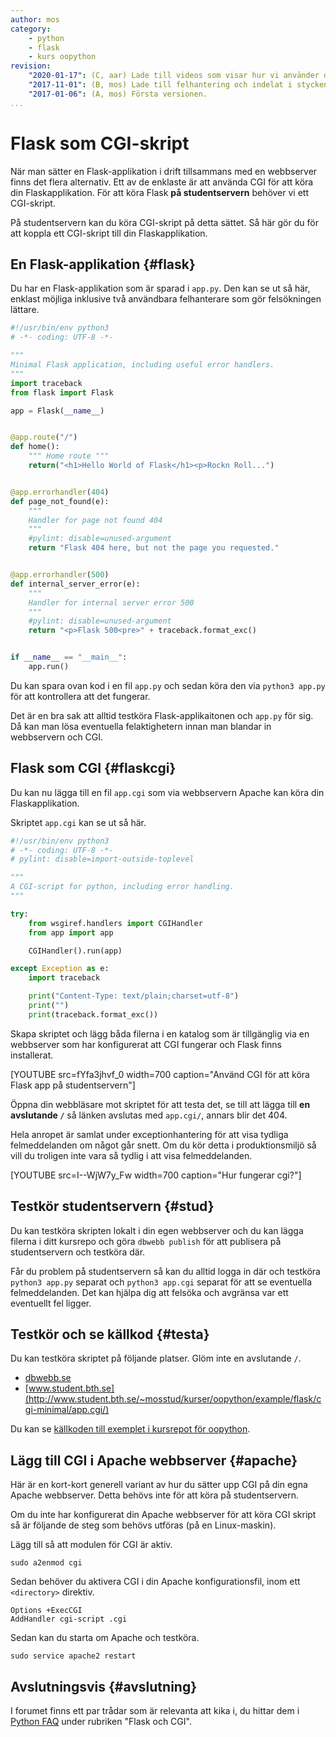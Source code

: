 ```yaml
---
author: mos
category:
    - python
    - flask
    - kurs oopython
revision:
    "2020-01-17": (C, aar) Lade till videos som visar hur vi använder det på studentserver och förklarar CGI.
    "2017-11-01": (B, mos) Lade till felhantering och indelat i stycken samt kort note om hur lägga till CGI i Apache.
    "2017-01-06": (A, mos) Första versionen.
...
```

Flask som CGI-skript
==================================

När man sätter en Flask-applikation i drift tillsammans med en webbserver finns det flera alternativ. Ett av de enklaste är att använda CGI för att köra din Flaskapplikation. För att köra Flask **på studentservern** behöver vi ett CGI-skript.

På studentservern kan du köra CGI-skript på detta sättet. Så här gör du för att koppla ett CGI-skript till din Flaskapplikation.

<!--more-->



En Flask-applikation {#flask}
-----------------------------------

Du har en Flask-applikation som är sparad i `app.py`. Den kan se ut så här, enklast möjliga inklusive två användbara felhanterare som gör felsökningen lättare.

```python
#!/usr/bin/env python3
# -*- coding: UTF-8 -*-

"""
Minimal Flask application, including useful error handlers.
"""
import traceback
from flask import Flask

app = Flask(__name__)


@app.route("/")
def home():
    """ Home route """
    return("<h1>Hello World of Flask</h1><p>Rockn Roll...")


@app.errorhandler(404)
def page_not_found(e):
    """
    Handler for page not found 404
    """
    #pylint: disable=unused-argument
    return "Flask 404 here, but not the page you requested."


@app.errorhandler(500)
def internal_server_error(e):
    """
    Handler for internal server error 500
    """
    #pylint: disable=unused-argument
    return "<p>Flask 500<pre>" + traceback.format_exc()


if __name__ == "__main__":
    app.run()
```

Du kan spara ovan kod i en fil `app.py` och sedan köra den via `python3 app.py` för att kontrollera att det fungerar.

Det är en bra sak att alltid testköra Flask-applikaitonen och `app.py` för sig. Då kan man lösa eventuella felaktighetern innan man blandar in webbservern och CGI.



Flask som CGI {#flaskcgi}
-----------------------------------

Du kan nu lägga till en fil `app.cgi` som via webbservern Apache kan köra din Flaskapplikation.

Skriptet `app.cgi` kan se ut så här.

```python
#!/usr/bin/env python3
# -*- coding: UTF-8 -*-
# pylint: disable=import-outside-toplevel

"""
A CGI-script for python, including error handling.
"""

try:
    from wsgiref.handlers import CGIHandler
    from app import app

    CGIHandler().run(app)

except Exception as e:
    import traceback

    print("Content-Type: text/plain;charset=utf-8")
    print("")
    print(traceback.format_exc())
```

Skapa skriptet och lägg båda filerna i en katalog som är tillgänglig via en webbserver som har konfigurerat att CGI fungerar och Flask finns installerat.

[YOUTUBE src=fYfa3jhvf_0 width=700 caption="Använd CGI för att köra Flask app på studentservern"]

Öppna din webbläsare mot skriptet för att testa det, se till att lägga till **en avslutande `/`** så länken avslutas med `app.cgi/`, annars blir det 404.

Hela anropet är samlat under exceptionhantering för att visa tydliga felmeddelanden om något går snett. Om du kör detta i produktionsmiljö så vill du troligen inte vara så tydlig i att visa felmeddelanden.

[YOUTUBE src=I--WjW7y_Fw width=700 caption="Hur fungerar cgi?"]


Testkör studentservern {#stud}
-----------------------------------

Du kan testköra skripten lokalt i din egen webbserver och du kan lägga filerna i ditt kursrepo och göra `dbwebb publish` för att publisera på studentservern och testköra där.

Får du problem på studentservern så kan du alltid logga in där och testköra `python3 app.py` separat och `python3 app.cgi` separat för att se eventuella felmeddelanden. Det kan hjälpa dig att felsöka och avgränsa var ett eventuellt fel ligger.



Testkör och se källkod {#testa}
-----------------------------------

Du kan testköra skriptet på följande platser. Glöm inte en avslutande `/`.

* [dbwebb.se](repo/oopython/example/flask/cgi-minimal/app.cgi/)
* [www.student.bth.se](http://www.student.bth.se/~mosstud/kurser/oopython/example/flask/cgi-minimal/app.cgi/)

Du kan se [källkoden till exemplet i kursrepot för oopython](https://github.com/dbwebb-se/oopython/tree/master/example/flask/cgi-minimal).



Lägg till CGI i Apache webbserver {#apache}
-----------------------------------

Här är en kort-kort generell variant av hur du sätter upp CGI på din egna Apache webbserver. Detta behövs inte för att köra på studentservern.

Om du inte har konfigurerat din Apache webbserver för att köra CGI skript så är följande de steg som behövs utföras (på en Linux-maskin).

Lägg till så att modulen för CGI är aktiv.

```text
sudo a2enmod cgi
```

Sedan behöver du aktivera CGI i din Apache konfigurationsfil, inom ett `<directory>` direktiv.

```text
Options +ExecCGI
AddHandler cgi-script .cgi
```

Sedan kan du starta om Apache och testköra.

```text
sudo service apache2 restart
```



Avslutningsvis {#avslutning}
-----------------------------------

I forumet finns ett par trådar som är relevanta att kika i, du hittar dem i [Python FAQ](t/2880) under rubriken "Flask och CGI".
